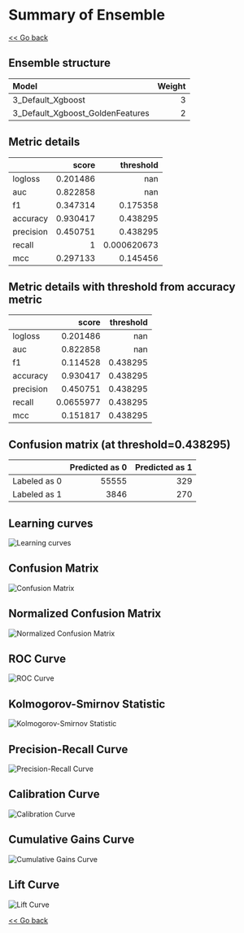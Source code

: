 # Summary of Ensemble

[<< Go back](../README.md)


## Ensemble structure
| Model                            |   Weight |
|:---------------------------------|---------:|
| 3_Default_Xgboost                |        3 |
| 3_Default_Xgboost_GoldenFeatures |        2 |

## Metric details
|           |    score |     threshold |
|:----------|---------:|--------------:|
| logloss   | 0.201486 | nan           |
| auc       | 0.822858 | nan           |
| f1        | 0.347314 |   0.175358    |
| accuracy  | 0.930417 |   0.438295    |
| precision | 0.450751 |   0.438295    |
| recall    | 1        |   0.000620673 |
| mcc       | 0.297133 |   0.145456    |


## Metric details with threshold from accuracy metric
|           |     score |   threshold |
|:----------|----------:|------------:|
| logloss   | 0.201486  |  nan        |
| auc       | 0.822858  |  nan        |
| f1        | 0.114528  |    0.438295 |
| accuracy  | 0.930417  |    0.438295 |
| precision | 0.450751  |    0.438295 |
| recall    | 0.0655977 |    0.438295 |
| mcc       | 0.151817  |    0.438295 |


## Confusion matrix (at threshold=0.438295)
|              |   Predicted as 0 |   Predicted as 1 |
|:-------------|-----------------:|-----------------:|
| Labeled as 0 |            55555 |              329 |
| Labeled as 1 |             3846 |              270 |

## Learning curves
![Learning curves](learning_curves.png)
## Confusion Matrix

![Confusion Matrix](confusion_matrix.png)


## Normalized Confusion Matrix

![Normalized Confusion Matrix](confusion_matrix_normalized.png)


## ROC Curve

![ROC Curve](roc_curve.png)


## Kolmogorov-Smirnov Statistic

![Kolmogorov-Smirnov Statistic](ks_statistic.png)


## Precision-Recall Curve

![Precision-Recall Curve](precision_recall_curve.png)


## Calibration Curve

![Calibration Curve](calibration_curve_curve.png)


## Cumulative Gains Curve

![Cumulative Gains Curve](cumulative_gains_curve.png)


## Lift Curve

![Lift Curve](lift_curve.png)



[<< Go back](../README.md)
